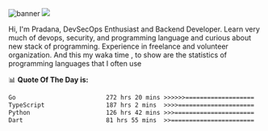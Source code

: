 ![banner](.github/banner-profile.jpeg)
<img src="https://user-images.githubusercontent.com/73097560/115834477-dbab4500-a447-11eb-908a-139a6edaec5c.gif"></p>

Hi, I'm Pradana, DevSecOps Enthusiast and Backend Developer. Learn very much of devops, security, and programming language and curious about new stack of programming. Experience in freelance and volunteer organization. And this my waka time , to show are the statistics of programming languages that I often use

📊 **Quote Of The Day is:**
<!--START_SECTION:waka-->

```txt
Go                         272 hrs 20 mins >>>>>>===================   24.42 %
TypeScript                 187 hrs 2 mins  >>>>=====================   16.77 %
Python                     126 hrs 42 mins >>>======================   11.36 %
Dart                       81 hrs 55 mins  >>=======================   07.35 %
```

<!--END_SECTION:waka-->
